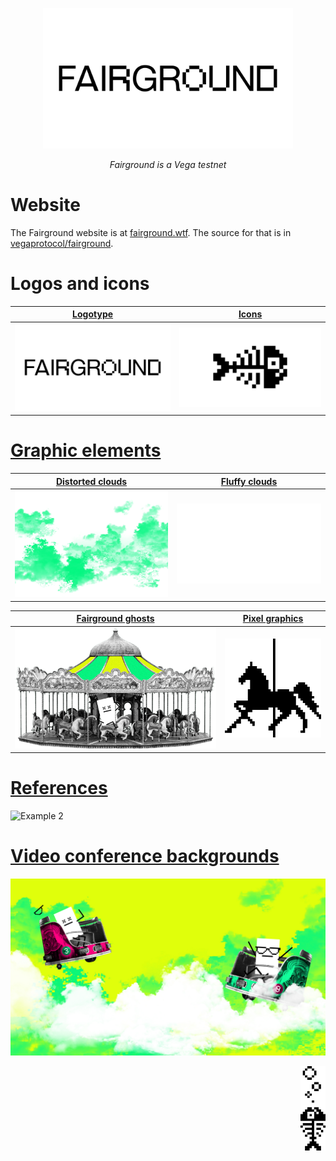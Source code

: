 <p align="center">
  <img src="./3A-Logotype/Fairground_Logotype_Black.png" width="400" /> 
</p>
<p align="center">
    <i>Fairground is a Vega testnet</i>
</p>

# Website
The Fairground website is at [fairground.wtf](https://fairground.wtf). The source for that is in [vegaprotocol/fairground](https://github.com/vegaprotocol/fairground).

# Logos and icons
| [Logotype](3A-Logotype) | [Icons](3B-Fairground-Icon) |
| --- | --- |
|![Logotype](./3A-Logotype/Fairground_Logotype_Black.png)|![Icon](./3B-Fairground-Icon/Fairground_Icon_Black.png)||

# [Graphic elements](./3C-Graphics/)
| [Distorted clouds](./3C-Graphics/Distorted-Clouds/)  | [Fluffy clouds](./3C-Graphics/Fluffy-Clouds/)  | 
| :------------: | :------------: |
![Distorted Clouds](./3C-Graphics/Distorted-Clouds/Distorted_Clouds_1.png)|![Fluffy Clouds](./3C-Graphics/Fluffy-Clouds/Cloud_3.png)

| **[Fairground ghosts](./3C-Graphics/Ghosts-Of-Centralised-Liquidity/)** | **[Pixel graphics](./3C-Graphics/Pixel-Graphics/)**| 
| :------------: | :------------: |
|![Ghosts](./3C-Graphics/Ghosts-Of-Centralised-Liquidity/Carousel_Ghost.png)|![Pixel graphics](./3C-Graphics/Pixel-Graphics/Carousel_Horse_Large.png)


# [References](./Visual-Examples:References/)
![Example 2](./Visual-Examples:References/Fairground_Example_2.jpg)

# [Video conference backgrounds](./3D-Zoom-Backgrounds/)
![Backgrounds](./3D-Zoom-Backgrounds/Waltzer_Zoom_Background.jpg)

<p align="right">
  <img src="./3C-Graphics/Pixel-Graphics/Fish_Bubbes.svg" width="40" />
</p>
